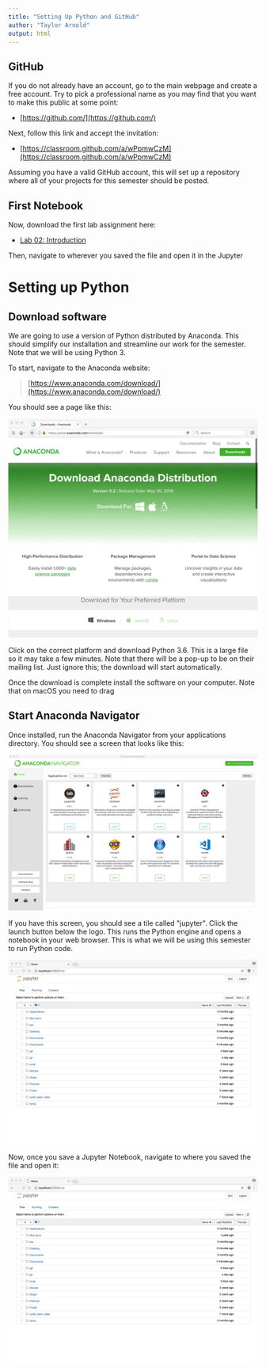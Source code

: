 ```yaml
---
title: "Setting Up Python and GitHub"
author: "Taylor Arnold"
output: html
---
```




## GitHub

If you do not already have an account, go to the main webpage and create a
free account. Try to pick a professional name as you may find that you want
to make this public at some point:

- [https://github.com/](https://github.com/)

Next, follow this link and accept the invitation:

- [https://classroom.github.com/a/wPpmwCzM](https://classroom.github.com/a/wPpmwCzM)

Assuming you have a valid GitHub account, this will set up a repository where
all of your projects for this semester should be posted.

## First Notebook

Now, download the first lab assignment here:

- [Lab 02: Introduction]()

Then, navigate to wherever you saved the file and open it in the Jupyter 

# Setting up Python

## Download software

We are going to use a version of Python distributed by Anaconda. This should
simplify our installation and streamline our work for the semester. Note that
we will be using Python 3.

To start, navigate to the Anaconda website:

> [https://www.anaconda.com/download/](https://www.anaconda.com/download/)

You should see a page like this:

![](../assets/img/anaconda01.jpeg)

Click on the correct platform and download Python 3.6. This is a large file
so it may take a few minutes. Note that there will be a pop-up to be on their
mailing list. Just ignore this; the download will start automatically.

Once the download is complete install the software on your computer. Note that
on macOS you need to drag 

## Start Anaconda Navigator

Once installed, run the Anaconda Navigator from your applications directory.
You should see a screen that looks like this:

![](../assets/img/anaconda02.jpeg)

If you have this screen, you should see a tile called "jupyter". Click the 
launch button below the logo. This runs the Python engine and opens a notebook
in your web browser. This is what we will be using this semester to run 
Python code.

![](../assets/img/anaconda03.jpeg)

Now, once you save a Jupyter Notebook, navigate to where you saved the file and
open it:

![](../assets/img/anaconda03.jpeg)



